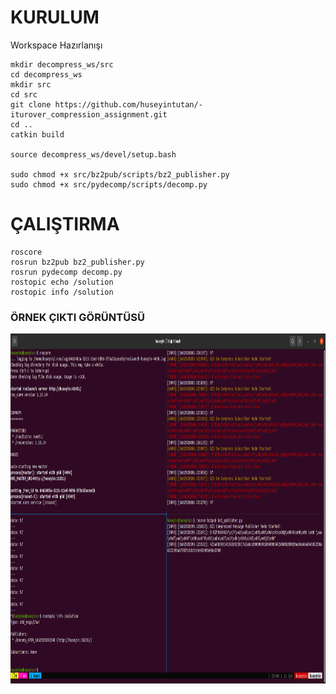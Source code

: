 # KURULUM

Workspace Hazırlanışı

```
mkdir decompress_ws/src
cd decompress_ws
mkdir src
cd src
git clone https://github.com/huseyintutan/-iturover_compression_assignment.git
cd ..
catkin build

source decompress_ws/devel/setup.bash

sudo chmod +x src/bz2pub/scripts/bz2_publisher.py
sudo chmod +x src/pydecomp/scripts/decomp.py

```
# ÇALIŞTIRMA

```
roscore
rosrun bz2pub bz2_publisher.py
rosrun pydecomp decomp.py 
rostopic echo /solution
rostopic info /solution
```
### ÖRNEK ÇIKTI GÖRÜNTÜSÜ
<div align="center">
<img src="github.png" width="1240" height="560" />
</div>
